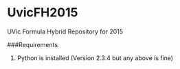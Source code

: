 UvicFH2015
========
UVic Formula Hybrid Repository for 2015

###Requirements
1. Python is installed (Version 2.3.4 but any above is fine)
